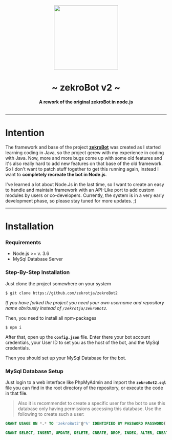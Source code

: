  <div align="center">
     <img src="http://zekro.de/zb2/src/logo_github.png" width="200"/>
     <h1>~ zekroBot v2 ~</h1>
     <strong>A rework of the original zekroBot in node.js</strong><br><br>
 </div>

---

# Intention

The framework and base of the project **[zekroBot](https://github.com/zekrotja/DiscordBot)** was created as I started learning coding in Java, so the project gerew with my experience in coding with Java. Now, more and more bugs come up with some old features and it's also really hard to add new features on that base of the old framework. So I don't want to patch stuff together to get this running again, instead I want to **completely recreate the bot in Node.js**.

I've learned a lot about Node.Js in the last time, so I want to create an easy to handle and maintain framework with an API-Like port to add custom modules by users or co-developers.
Currently, the system is in a very early development phase, so please stay tuned for more updates. ;)

---

# Installation

### Requirements

- Node.js >= v. 3.6
- MySql Database Server

### Step-By-Step Installation

Just clone the project somewhere on your system

```
$ git clone https://github.com/zekrotja/zekroBot2
```
*If you have forked the project you need your own username and repository name obviously instead of `/zekrotja/zekroBot2`.*

Then, you need to install all npm-packages
```
$ npm i
```

After that, open up the **`config.json`** file. Enter there your bot account credentials, your User ID to set you as the host of the bot, and the MySql credentials.

Then you should set up your MySql Database for the bot.

### MySql Database Setup

Just login to a web interface like PhpMyAdmin and import the **`zekroBot2.sql`** file you can find in the root directory of the repository, or execute the code in that file.

> Also it is recommendet to create a specific user for the bot to use this database only having permissions accessing this database. Use the following to create such a user:
```sql
GRANT USAGE ON *.* TO 'zekroBot2'@'%' IDENTIFIED BY PASSWORD PASSWORD('USER PASSWORD HERE');

GRANT SELECT, INSERT, UPDATE, DELETE, CREATE, DROP, INDEX, ALTER, CREATE TEMPORARY TABLES, EXECUTE, CREATE VIEW, SHOW VIEW, CREATE ROUTINE, ALTER ROUTINE, EVENT, TRIGGER ON `zekroBot2`.* TO 'zekroBot2'@'%';
```